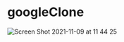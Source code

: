 # googleClone

![Screen Shot 2021-11-09 at 11 44 25](https://user-images.githubusercontent.com/79861715/140967167-89958317-d4f3-46cd-8984-f074aee0a198.png)
